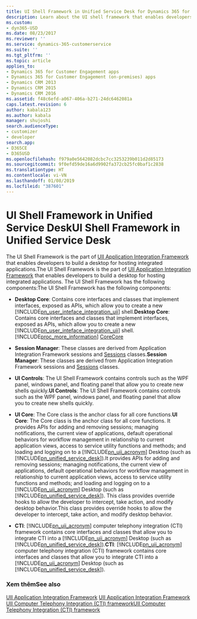```yaml
---
title: UI Shell Framework in Unified Service Desk for Dynamics 365 for Customer Engagement apps| MicrosoftDocs
description: Learn about the UI shell framework that enables developers to build a desktop for hosting integrated applications.
ms.custom:
- dyn365-USD
ms.date: 08/23/2017
ms.reviewer: ''
ms.service: dynamics-365-customerservice
ms.suite: ''
ms.tgt_pltfrm: ''
ms.topic: article
applies_to:
- Dynamics 365 for Customer Engagement apps
- Dynamics 365 for Customer Engagement (on-premises) apps
- Dynamics CRM 2013
- Dynamics CRM 2015
- Dynamics CRM 2016
ms.assetid: f48c6efd-a067-406a-b271-24dc6462081a
caps.latest.revision: 6
author: kabala123
ms.author: kabala
manager: shujoshi
search.audienceType:
- customizer
- developer
search.app:
- D365CE
- D365USD
ms.openlocfilehash: f979a0e5642082dcbc7cc3253239b011d2d85173
ms.sourcegitcommit: 9f0efd59de16a6d9902fa372cb25fc0baf1c2838
ms.translationtype: HT
ms.contentlocale: vi-VN
ms.lasthandoff: 01/08/2019
ms.locfileid: "387601"
---
```

# <a name="ui-shell-framework-in-unified-service-desk"></a><span data-ttu-id="c8de7-103">UI Shell Framework in Unified Service Desk</span><span class="sxs-lookup"><span data-stu-id="c8de7-103">UI Shell Framework in Unified Service Desk</span></span>
<span data-ttu-id="c8de7-104">The UI Shell Framework is the part of [UII Application Integration Framework](../unified-service-desk/uii-application-integration-framework.md) that enables developers to build a desktop for hosting integrated applications.</span><span class="sxs-lookup"><span data-stu-id="c8de7-104">The UI Shell Framework is the part of [UII Application Integration Framework](../unified-service-desk/uii-application-integration-framework.md) that enables developers to build a desktop for hosting integrated applications.</span></span> <span data-ttu-id="c8de7-105">The UI Shell Framework has the following components:</span><span class="sxs-lookup"><span data-stu-id="c8de7-105">The UI Shell Framework has the following components:</span></span>  
  
- <span data-ttu-id="c8de7-106">**Desktop Core**: Contains core interfaces and classes that implement interfaces, exposed as APIs, which allow you to create a new [!INCLUDE[pn_user_inteface_integration_uii](../includes/pn-user-interface-integration-uii.md)] shell.</span><span class="sxs-lookup"><span data-stu-id="c8de7-106">**Desktop Core**: Contains core interfaces and classes that implement interfaces, exposed as APIs, which allow you to create a new [!INCLUDE[pn_user_inteface_integration_uii](../includes/pn-user-interface-integration-uii.md)] shell.</span></span> [!INCLUDE[proc_more_information](../includes/proc-more-information.md)] <span data-ttu-id="c8de7-107">[Core](https://docs.microsoft.com/dotnet/api/microsoft.uii.desktop.core)</span><span class="sxs-lookup"><span data-stu-id="c8de7-107">[Core](https://docs.microsoft.com/dotnet/api/microsoft.uii.desktop.core)</span></span>  
  
- <span data-ttu-id="c8de7-108">**Session Manager**:  These classes are derived from Application Integration Framework sessions and [Sessions](https://docs.microsoft.com/dotnet/api/microsoft.uii.csr.sessions) classes.</span><span class="sxs-lookup"><span data-stu-id="c8de7-108">**Session Manager**:  These classes are derived from Application Integration Framework sessions and [Sessions](https://docs.microsoft.com/dotnet/api/microsoft.uii.csr.sessions) classes.</span></span>  
  
- <span data-ttu-id="c8de7-109">**UI Controls**: The UI Shell Framework contains controls such as the WPF panel, windows panel, and floating panel that allow you to create new shells quickly.</span><span class="sxs-lookup"><span data-stu-id="c8de7-109">**UI Controls**: The UI Shell Framework contains controls such as the WPF panel, windows panel, and floating panel that allow you to create new shells quickly.</span></span>  
  
- <span data-ttu-id="c8de7-110">**UI Core**: The Core class is the anchor class for all core functions.</span><span class="sxs-lookup"><span data-stu-id="c8de7-110">**UI Core**: The Core class is the anchor class for all core functions.</span></span> <span data-ttu-id="c8de7-111">It provides APIs for adding and removing sessions; managing notifications, the current view of applications, default operational behaviors for workflow management in relationship to current application views, access to service utility functions and methods; and loading and logging on to a [!INCLUDE[pn_uii_acronym](../includes/pn-uii-acronym.md)] Desktop (such as [!INCLUDE[pn_unified_service_desk](../includes/pn-unified-service-desk.md)]).</span><span class="sxs-lookup"><span data-stu-id="c8de7-111">It provides APIs for adding and removing sessions; managing notifications, the current view of applications, default operational behaviors for workflow management in relationship to current application views, access to service utility functions and methods; and loading and logging on to a [!INCLUDE[pn_uii_acronym](../includes/pn-uii-acronym.md)] Desktop (such as [!INCLUDE[pn_unified_service_desk](../includes/pn-unified-service-desk.md)]).</span></span> <span data-ttu-id="c8de7-112">This class provides override hooks to allow the developer to intercept, take action, and modify desktop behavior.</span><span class="sxs-lookup"><span data-stu-id="c8de7-112">This class provides override hooks to allow the developer to intercept, take action, and modify desktop behavior.</span></span>  
  
- <span data-ttu-id="c8de7-113">**CTI**: [!INCLUDE[pn_uii_acronym](../includes/pn-uii-acronym.md)] computer telephony integration (CTI) framework contains core interfaces and classes that allow you to integrate CTI into a [!INCLUDE[pn_uii_acronym](../includes/pn-uii-acronym.md)] Desktop (such as [!INCLUDE[pn_unified_service_desk](../includes/pn-unified-service-desk.md)]).</span><span class="sxs-lookup"><span data-stu-id="c8de7-113">**CTI**: [!INCLUDE[pn_uii_acronym](../includes/pn-uii-acronym.md)] computer telephony integration (CTI) framework contains core interfaces and classes that allow you to integrate CTI into a [!INCLUDE[pn_uii_acronym](../includes/pn-uii-acronym.md)] Desktop (such as [!INCLUDE[pn_unified_service_desk](../includes/pn-unified-service-desk.md)]).</span></span>  
  
### <a name="see-also"></a><span data-ttu-id="c8de7-114">Xem thêm</span><span class="sxs-lookup"><span data-stu-id="c8de7-114">See also</span></span>  
 <span data-ttu-id="c8de7-115">[UII Application Integration Framework](../unified-service-desk/uii-application-integration-framework.md) </span><span class="sxs-lookup"><span data-stu-id="c8de7-115">[UII Application Integration Framework](../unified-service-desk/uii-application-integration-framework.md) </span></span>  
 [<span data-ttu-id="c8de7-116">UII Computer Telephony Integration (CTI) framework</span><span class="sxs-lookup"><span data-stu-id="c8de7-116">UII Computer Telephony Integration (CTI) framework</span></span>](../unified-service-desk/uii-computer-telephony-integration-cti-framework.md)
